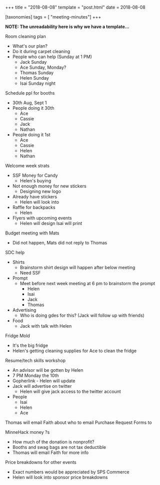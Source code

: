 +++
title = "2018-08-08"
template = "post.html"
date = 2018-08-08

[taxonomies]
tags = [ "meeting-minutes"]
+++

**NOTE: The unreadability here is why we have a template...**

Room cleaning plan
 - What's our plan?
 - Do it during carpet cleaning
 - People who can help (Sunday at 1 PM)
   - Jack Sunday
   - Ace Sunday, Monday?
   - Thomas Sunday
   - Helen Sunday
   - Isai Sunday night

Schedule ppl for booths
 - 30th Aug, Sept 1
 - People doing it 30th
   - Ace
   - Cassie
   - Jack
   - Nathan
 - People doing it 1st
   - Ace
   - Cassie
   - Helen
   - Nathan

Welcome week strats
 - SSF Money for Candy
   - Helen's buying 
 - Not enough money for new stickers
   - Designing new logo
 - Already have stickers
   - Helen will look into
 - Raffle for backpacks
   - Helen
 - Flyers with upcoming events
   - Helen will design Isai will print

Budget meeting with Mats
 - Did not happen, Mats did not reply to Thomas

SDC help
 - Shirts
   - Brainstorm shirt design will happen after below meeting
   - Need SSF
 - Prompt
   - Meet before next week meeting at 6 pm to brainstorm the prompt
     - Helen
     - Isai
     - Jack
     - Thomas
 - Advertising
   - Who is doing gdes for this? (Jack will follow up with friends)
 - Food
   - Jack with talk with Helen

Fridge Mold
 - It's the big fridge
 - Helen's getting cleaning supplies for Ace to clean the fridge

Resume/tech skills workshop
 - An advisor will be gotten by Helen
 - 7 PM Monday the 10th
 - Gopherlink - Helen will update
 - Jack will advertise on twitter
   - Helen will give jack access to the twitter account
 - People
   - Isai
   - Helen
   - Ace

Thomas will email Faith about who to email Purchase Request Forms to

MinneHack money ?s
 - How much of the donation is nonprofit?
 - Booths and swag bags are not tax deductible
 - Thomas will email Faith for more info

Price breakdowns for other events
 - Exact numbers would be appreciated by SPS Commerce
 - Helen will look into sponsor price breakdowns
